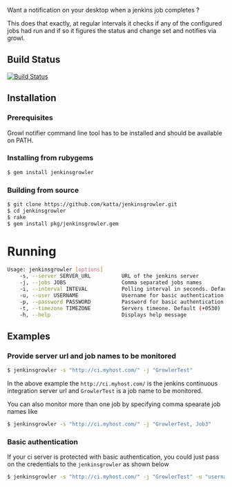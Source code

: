 Want a notification on your desktop when a jenkins job completes ? 

This does that exactly, at regular intervals it checks if any of the configured jobs had run and if so it figures the status and change set and notifies via growl.

## Build Status

[![Build Status](https://travis-ci.org/katta/jenkinsgrowler.png?branch=master)](https://travis-ci.org/katta/jenkinsgrowler)

## Installation

### Prerequisites

Growl notifier command line tool has to be installed and should be available on PATH.

### Installing from rubygems

```bash
$ gem install jenkinsgrowler
```

### Building from source

```bash
$ git clone https://github.com/katta/jenkinsgrowler.git
$ cd jenkinsgrowler
$ rake
$ gem install pkg/jenkinsgrowler.gem
```

# Running

```bash
Usage: jenkinsgrowler [options]
    -s, --server SERVER_URL          URL of the jenkins server
    -j, --jobs JOBS                  Comma separated jobs names
    -i, --interval INTEVAL           Polling interval in seconds. Default (60 seconds)
    -u, --user USERNAME              Username for basic authentication
    -p, --password PASSWORD          Password for basic authentication
    -t, --timezone TIMEZONE          Servers timeone. Default (+0530)
    -h, --help                       Displays help message
```

## Examples

### Provide server url and job names to be monitored

```bash
$ jenkinsgrowler -s "http://ci.myhost.com/" -j "GrowlerTest"
```

In the above example the `http://ci.myhost.com/` is the jenkins continuous integration server url and `GrowlerTest` is a job name to be monitored.

You can also monitor more than one job by specifying comma spearate job names like 

```bash
$ jenkinsgrowler -s "http://ci.myhost.com/" -j "GrowlerTest, Job3"
```

### Basic authentication

If your ci server is protected with basic authentication, you could just pass on the credentials to the `jenkinsgrowler` as shown below

```bash
$ jenkinsgrowler -s "http://ci.myhost.com/" -j "GrowlerTest" -u "username" -p "password"
```
